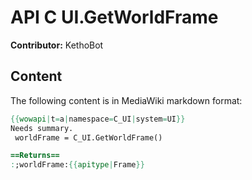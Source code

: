 # API C UI.GetWorldFrame

**Contributor:** KethoBot

## Content

The following content is in MediaWiki markdown format:

```mediawiki
{{wowapi|t=a|namespace=C_UI|system=UI}}
Needs summary.
 worldFrame = C_UI.GetWorldFrame()

==Returns==
:;worldFrame:{{apitype|Frame}}
```